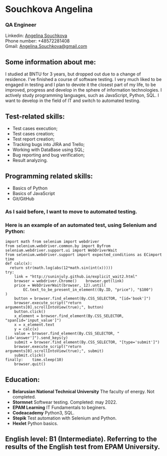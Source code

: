 # Souchkova Angelina
### QA Engineer

Linkedin: [Angelina Souchkova](https://www.linkedin.com/in/angelina-souchkova/)\
Phone number: +48572281408\
Gmail: Angelina.Souchkova@gmail.com
## Some information about me:
I studied at BNTU for 3 years, but dropped out due to a change of residence. I’ve finished a course of software testing. I very much liked to be engaged in testing and I plan to devote it the closest part of my life, to be improved, progress and develop in
the sphere of information technologies. I actively study programming languages, such as JavaScript, Python, SQL. I want to develop in the field of IT and switch to automated testing.

## Test-related skills:
* Test cases execution;
* Test cases creation;
* Test report creation;
* Tracking bugs into JIRA and Trello;
* Working with DataBase using SQL;
* Bug reporting and bug verification;
* Result analyzing.

## Programming related skills:
* Basics of Python
* Basics of JavaScript
* Git/GitHub

### As I said before, I want to move to automated testing. 
### Here is an example of an automated test, using Selenium and Python:
```
import math from selenium import webdriver
from selenium.webdriver.common.by import Byfrom selenium.webdriver.support.ui import WebDriverWait
from selenium.webdriver.support import expected_conditions as ECimport time
def calc(x):
  return str(math.log(abs(12*math.sin(int(x)))))
try:    
    link = "http://suninjuly.github.io/explicit_wait2.html"
    browser = webdriver.Chrome()    browser.get(link)
    price = WebDriverWait(browser, 12).until(
        EC.text_to_be_present_in_element((By.ID, "price"), "$100")    )
    button = browser.find_element(By.CSS_SELECTOR, "[id='book']")
    browser.execute_script("return arguments[0].scrollIntoView(true);", button)
    button.click()
    x_element = browser.find_element(By.CSS_SELECTOR, "span[id='input_value']")    
    x = x_element.text
    y = calc(x)
    value = browser.find_element(By.CSS_SELECTOR, "[id='answer']").send_keys(y)
    submit = browser.find_element(By.CSS_SELECTOR, "[type='submit']")
    browser.execute_script("return arguments[0].scrollIntoView(true);", submit)
    submit.click()
finally:    time.sleep(10)
    browser.quit()
```
## Education:
* __Belarusian National Technical University__ The faculty of energy. Not completed.
* __Stormnet__ Softwear testing. Completed: may 2022.
* __EPAM Learning__ IT Fundamentals to beginers.
* __Codeacademy__ Python3, SQL.
* __Stepik__ Test automation with Selenium and Python.
* __Hexlet__ Python basics.


## English level: B1 (Intermediate). Referring to the results of the English test from EPAM University.


